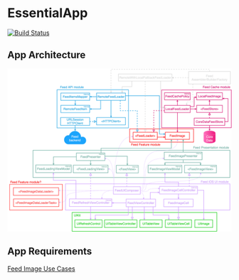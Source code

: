 # EssentialApp

[![Build Status](https://travis-ci.com/MaksimSoldatov/EssentialApp.svg?branch=main)](https://travis-ci.com/MaksimSoldatov/EssentialApp)

## App Architecture
![App Architecture](./pictures/architecture_overview.png)

## App Requirements

[Feed Image Use Cases](./docs/feed_image_use_cases.md)
